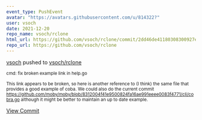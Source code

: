 ```yaml
---
event_type: PushEvent
avatar: "https://avatars.githubusercontent.com/u/814322?"
user: vsoch
date: 2021-12-20
repo_name: vsoch/rclone
html_url: https://github.com/vsoch/rclone/commit/2dd46de41180308300927e94ccca64b7101dc43c
repo_url: https://github.com/vsoch/rclone
---
```


<a href='https://github.com/vsoch' target='_blank'>vsoch</a> pushed to <a href='https://github.com/vsoch/rclone' target='_blank'>vsoch/rclone</a>

<small>cmd: fix broken example link in help.go

This link appears to be broken, so here is another reference to (I think) the same file that provides a good example of coba. We could also do the current commit https://github.com/moby/moby/blob/8312004f41e9500824fa16ae991eeee0083f4771/cli/cobra.go although it might be better to maintain an up to date example.</small>

<a href='https://github.com/vsoch/rclone/commit/2dd46de41180308300927e94ccca64b7101dc43c' target='_blank'>View Commit</a>